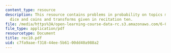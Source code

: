 ```yaml
---
content_type: resource
description: This resource contains problems in probability on topics mean and variance,
  dice and coins and transforms given in recitation ten.
file: /media/https%3A/open-learning-course-data-rc.s3.amazonaws.com/6-041-probabilistic-systems-analysis-and-applied-probability-spring-2006/c7fa9aaef31844ee5b6100dd40a988a2_rec10.pdf
file_type: application/pdf
resourcetype: Document
title: rec10.pdf
uid: c7fa9aae-f318-44ee-5b61-00dd40a988a2
---
```


